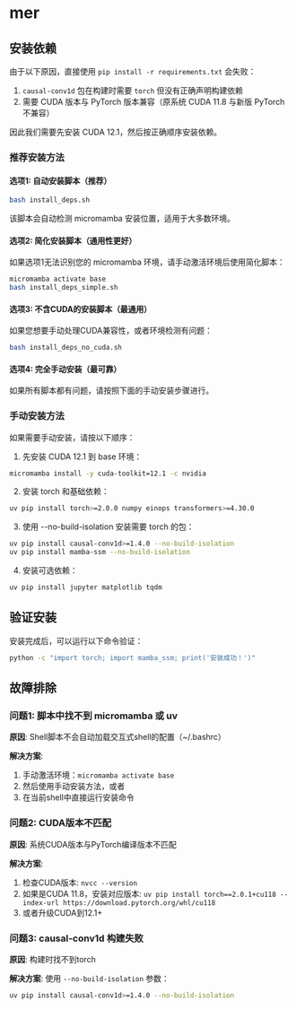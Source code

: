 # mer

## 安装依赖

由于以下原因，直接使用 `pip install -r requirements.txt` 会失败：
1. `causal-conv1d` 包在构建时需要 `torch` 但没有正确声明构建依赖
2. 需要 CUDA 版本与 PyTorch 版本兼容（原系统 CUDA 11.8 与新版 PyTorch 不兼容）

因此我们需要先安装 CUDA 12.1，然后按正确顺序安装依赖。

### 推荐安装方法

#### 选项1: 自动安装脚本（推荐）
```bash
bash install_deps.sh
```
该脚本会自动检测 micromamba 安装位置，适用于大多数环境。

#### 选项2: 简化安装脚本（通用性更好）
如果选项1无法识别您的 micromamba 环境，请手动激活环境后使用简化脚本：
```bash
micromamba activate base
bash install_deps_simple.sh
```

#### 选项3: 不含CUDA的安装脚本（最通用）
如果您想要手动处理CUDA兼容性，或者环境检测有问题：
```bash
bash install_deps_no_cuda.sh
```

#### 选项4: 完全手动安装（最可靠）
如果所有脚本都有问题，请按照下面的手动安装步骤进行。

### 手动安装方法

如果需要手动安装，请按以下顺序：

1. 先安装 CUDA 12.1 到 base 环境：
```bash
micromamba install -y cuda-toolkit=12.1 -c nvidia
```

2. 安装 torch 和基础依赖：
```bash
uv pip install torch>=2.0.0 numpy einops transformers>=4.30.0
```

3. 使用 --no-build-isolation 安装需要 torch 的包：
```bash
uv pip install causal-conv1d>=1.4.0 --no-build-isolation
uv pip install mamba-ssm --no-build-isolation
```

4. 安装可选依赖：
```bash
uv pip install jupyter matplotlib tqdm
```

## 验证安装

安装完成后，可以运行以下命令验证：
```bash
python -c "import torch; import mamba_ssm; print('安装成功！')"
```

## 故障排除

### 问题1: 脚本中找不到 micromamba 或 uv
**原因**: Shell脚本不会自动加载交互式shell的配置（~/.bashrc）

**解决方案**:
1. 手动激活环境：`micromamba activate base`
2. 然后使用手动安装方法，或者
3. 在当前shell中直接运行安装命令

### 问题2: CUDA版本不匹配
**原因**: 系统CUDA版本与PyTorch编译版本不匹配

**解决方案**:
1. 检查CUDA版本: `nvcc --version`
2. 如果是CUDA 11.8，安装对应版本: `uv pip install torch==2.0.1+cu118 --index-url https://download.pytorch.org/whl/cu118`
3. 或者升级CUDA到12.1+

### 问题3: causal-conv1d 构建失败
**原因**: 构建时找不到torch

**解决方案**: 使用 `--no-build-isolation` 参数：
```bash
uv pip install causal-conv1d>=1.4.0 --no-build-isolation
```